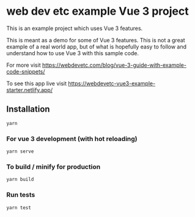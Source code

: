 # web dev etc example Vue 3 project

This is an example project which uses Vue 3 features. 

This is meant as a demo for some of Vue 3 features. This is not a great example of a real world app, but of what is hopefully easy to follow and understand how to use Vue 3 with this sample code.

For more visit https://webdevetc.com/blog/vue-3-guide-with-example-code-snippets/

To see this app live visit https://webdevetc-vue3-example-starter.netlify.app/

## Installation
```
yarn
```

### For vue 3 development (with hot reloading)
```
yarn serve
```

### To build / minify for production
```
yarn build
```

### Run tests
```
yarn test
```

